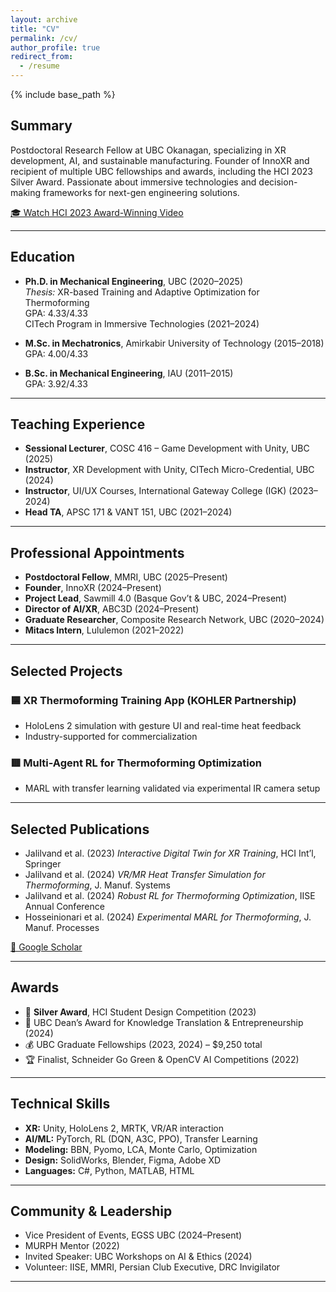 ```yaml
---
layout: archive
title: "CV"
permalink: /cv/
author_profile: true
redirect_from:
  - /resume
---
```


{% include base_path %}

## Summary

Postdoctoral Research Fellow at UBC Okanagan, specializing in XR development, AI, and sustainable manufacturing. Founder of InnoXR and recipient of multiple UBC fellowships and awards, including the HCI 2023 Silver Award. Passionate about immersive technologies and decision-making frameworks for next-gen engineering solutions.

[🎓 Watch HCI 2023 Award-Winning Video](https://youtu.be/0yGOxAKJUXI)

---

## Education

- **Ph.D. in Mechanical Engineering**, UBC (2020–2025)  
  *Thesis:* XR-based Training and Adaptive Optimization for Thermoforming  
  GPA: 4.33/4.33  
  CITech Program in Immersive Technologies (2021–2024)

- **M.Sc. in Mechatronics**, Amirkabir University of Technology (2015–2018)  
  GPA: 4.00/4.33

- **B.Sc. in Mechanical Engineering**, IAU (2011–2015)  
  GPA: 3.92/4.33

---

## Teaching Experience

- **Sessional Lecturer**, COSC 416 – Game Development with Unity, UBC (2025)
- **Instructor**, XR Development with Unity, CITech Micro-Credential, UBC (2024)
- **Instructor**, UI/UX Courses, International Gateway College (IGK) (2023–2024)
- **Head TA**, APSC 171 & VANT 151, UBC (2021–2024)

---

## Professional Appointments

- **Postdoctoral Fellow**, MMRI, UBC (2025–Present)
- **Founder**, InnoXR (2024–Present)
- **Project Lead**, Sawmill 4.0 (Basque Gov’t & UBC, 2024–Present)
- **Director of AI/XR**, ABC3D (2024–Present)
- **Graduate Researcher**, Composite Research Network, UBC (2020–2024)
- **Mitacs Intern**, Lululemon (2021–2022)

---

## Selected Projects

### 🟦 XR Thermoforming Training App (KOHLER Partnership)
- HoloLens 2 simulation with gesture UI and real-time heat feedback
- Industry-supported for commercialization


### 🟥 Multi-Agent RL for Thermoforming Optimization
- MARL with transfer learning validated via experimental IR camera setup

---

## Selected Publications

- Jalilvand et al. (2023) *Interactive Digital Twin for XR Training*, HCI Int’l, Springer  
- Jalilvand et al. (2024) *VR/MR Heat Transfer Simulation for Thermoforming*, J. Manuf. Systems  
- Jalilvand et al. (2024) *Robust RL for Thermoforming Optimization*, IISE Annual Conference  
- Hosseinionari et al. (2024) *Experimental MARL for Thermoforming*, J. Manuf. Processes

[🔗 Google Scholar](https://scholar.google.ca/citations?user=L5xjYLYAAAAJ)

---

## Awards

- 🥈 **Silver Award**, HCI Student Design Competition (2023)  
- 🏅 UBC Dean’s Award for Knowledge Translation & Entrepreneurship (2024)  
- 💰 UBC Graduate Fellowships (2023, 2024) – $9,250 total  
- 🏆 Finalist, Schneider Go Green & OpenCV AI Competitions (2022)

---

## Technical Skills

- **XR:** Unity, HoloLens 2, MRTK, VR/AR interaction
- **AI/ML:** PyTorch, RL (DQN, A3C, PPO), Transfer Learning
- **Modeling:** BBN, Pyomo, LCA, Monte Carlo, Optimization
- **Design:** SolidWorks, Blender, Figma, Adobe XD
- **Languages:** C#, Python, MATLAB, HTML

---

## Community & Leadership

- Vice President of Events, EGSS UBC (2024–Present)  
- MURPH Mentor (2022)  
- Invited Speaker: UBC Workshops on AI & Ethics (2024)  
- Volunteer: IISE, MMRI, Persian Club Executive, DRC Invigilator

---
